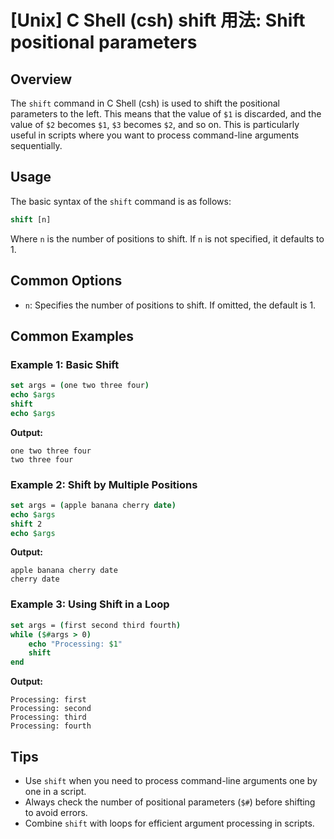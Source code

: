 # [Unix] C Shell (csh) shift 用法: Shift positional parameters

## Overview
The `shift` command in C Shell (csh) is used to shift the positional parameters to the left. This means that the value of `$1` is discarded, and the value of `$2` becomes `$1`, `$3` becomes `$2`, and so on. This is particularly useful in scripts where you want to process command-line arguments sequentially.

## Usage
The basic syntax of the `shift` command is as follows:

```csh
shift [n]
```

Where `n` is the number of positions to shift. If `n` is not specified, it defaults to 1.

## Common Options
- `n`: Specifies the number of positions to shift. If omitted, the default is 1.

## Common Examples

### Example 1: Basic Shift
```csh
set args = (one two three four)
echo $args
shift
echo $args
```
**Output:**
```
one two three four
two three four
```

### Example 2: Shift by Multiple Positions
```csh
set args = (apple banana cherry date)
echo $args
shift 2
echo $args
```
**Output:**
```
apple banana cherry date
cherry date
```

### Example 3: Using Shift in a Loop
```csh
set args = (first second third fourth)
while ($#args > 0)
    echo "Processing: $1"
    shift
end
```
**Output:**
```
Processing: first
Processing: second
Processing: third
Processing: fourth
```

## Tips
- Use `shift` when you need to process command-line arguments one by one in a script.
- Always check the number of positional parameters (`$#`) before shifting to avoid errors.
- Combine `shift` with loops for efficient argument processing in scripts.